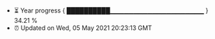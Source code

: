 - ⏳ Year progress { ██████████▁▁▁▁▁▁▁▁▁▁▁▁▁▁▁▁▁▁▁▁ } 34.21 %
- ⏰ Updated on Wed, 05 May 2021 20:23:13 GMT

